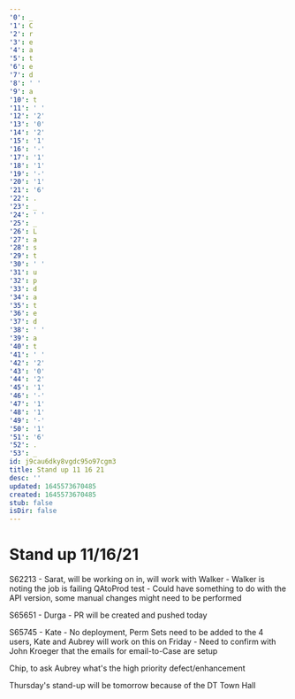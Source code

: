 ```yaml
---
'0': _
'1': C
'2': r
'3': e
'4': a
'5': t
'6': e
'7': d
'8': ' '
'9': a
'10': t
'11': ' '
'12': '2'
'13': '0'
'14': '2'
'15': '1'
'16': '-'
'17': '1'
'18': '1'
'19': '-'
'20': '1'
'21': '6'
'22': .
'23': _
'24': ' '
'25': _
'26': L
'27': a
'28': s
'29': t
'30': ' '
'31': u
'32': p
'33': d
'34': a
'35': t
'36': e
'37': d
'38': ' '
'39': a
'40': t
'41': ' '
'42': '2'
'43': '0'
'44': '2'
'45': '1'
'46': '-'
'47': '1'
'48': '1'
'49': '-'
'50': '1'
'51': '6'
'52': .
'53': _
id: j9cau6dky8vgdc95o97cgm3
title: Stand up 11 16 21
desc: ''
updated: 1645573670485
created: 1645573670485
stub: false
isDir: false
---
```


# Stand up 11/16/21


S62213
\- Sarat, will be working on in, will work with Walker
\- Walker is noting the job is failing QAtoProd test
\- Could have something to do with the API version, some manual changes might need to be performed

S65651
\- Durga
\- PR will be created and pushed today

S65745
\- Kate
\- No deployment, Perm Sets need to be added to the 4 users, Kate and Aubrey will work on this on Friday
\- Need to confirm with John Kroeger that the emails for email-to-Case are setup

Chip, to ask Aubrey what's the high priority defect/enhancement

Thursday's stand-up will be tomorrow because of the DT Town Hall

